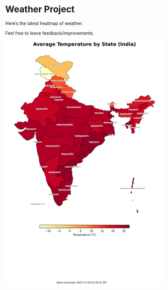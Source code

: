 # Weather Project

Here’s the latest heatmap of weather:

Feel free to leave feedback/improvements.

![India Heatmap](docs/assets/india_heatmap.png?v=066489)
